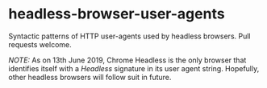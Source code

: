 # headless-browser-user-agents
Syntactic patterns of HTTP user-agents used by headless browsers. Pull requests welcome.

*NOTE:* As on 13th June 2019, Chrome Headless is the only browser that identifies itself with a *Headless* signature in its user agent string. Hopefully, other headless browsers will follow suit in future. 
